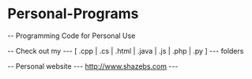 # Personal-Programs
-- Programming Code for Personal Use 

-- Check out my --- [ .cpp | .cs | .html | .java | .js | .php | .py ] --- folders

-- Personal website --- http://www.shazebs.com ---
